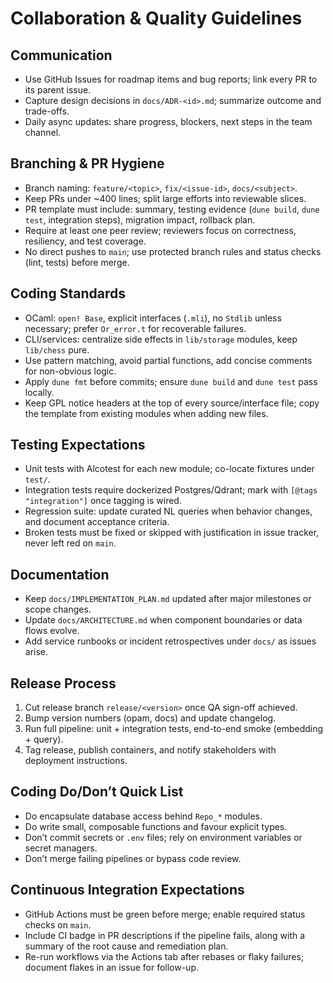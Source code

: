 # Collaboration & Quality Guidelines

## Communication
- Use GitHub Issues for roadmap items and bug reports; link every PR to its parent issue.
- Capture design decisions in `docs/ADR-<id>.md`; summarize outcome and trade-offs.
- Daily async updates: share progress, blockers, next steps in the team channel.

## Branching & PR Hygiene
- Branch naming: `feature/<topic>`, `fix/<issue-id>`, `docs/<subject>`.
- Keep PRs under ~400 lines; split large efforts into reviewable slices.
- PR template must include: summary, testing evidence (`dune build`, `dune test`, integration steps), migration impact, rollback plan.
- Require at least one peer review; reviewers focus on correctness, resiliency, and test coverage.
- No direct pushes to `main`; use protected branch rules and status checks (lint, tests) before merge.

## Coding Standards
- OCaml: `open! Base`, explicit interfaces (`.mli`), no `Stdlib` unless necessary; prefer `Or_error.t` for recoverable failures.
- CLI/services: centralize side effects in `lib/storage` modules, keep `lib/chess` pure.
- Use pattern matching, avoid partial functions, add concise comments for non-obvious logic.
- Apply `dune fmt` before commits; ensure `dune build` and `dune test` pass locally.
- Keep GPL notice headers at the top of every source/interface file; copy the template from existing modules when adding new files.

## Testing Expectations
- Unit tests with Alcotest for each new module; co-locate fixtures under `test/`.
- Integration tests require dockerized Postgres/Qdrant; mark with `[@tags "integration"]` once tagging is wired.
- Regression suite: update curated NL queries when behavior changes, and document acceptance criteria.
- Broken tests must be fixed or skipped with justification in issue tracker, never left red on `main`.

## Documentation
- Keep `docs/IMPLEMENTATION_PLAN.md` updated after major milestones or scope changes.
- Update `docs/ARCHITECTURE.md` when component boundaries or data flows evolve.
- Add service runbooks or incident retrospectives under `docs/` as issues arise.

## Release Process
1. Cut release branch `release/<version>` once QA sign-off achieved.
2. Bump version numbers (opam, docs) and update changelog.
3. Run full pipeline: unit + integration tests, end-to-end smoke (embedding + query).
4. Tag release, publish containers, and notify stakeholders with deployment instructions.

## Coding Do/Don’t Quick List
- Do encapsulate database access behind `Repo_*` modules.
- Do write small, composable functions and favour explicit types.
- Don’t commit secrets or `.env` files; rely on environment variables or secret managers.
- Don’t merge failing pipelines or bypass code review.

## Continuous Integration Expectations
- GitHub Actions must be green before merge; enable required status checks on `main`.
- Include CI badge in PR descriptions if the pipeline fails, along with a summary of the root cause and remediation plan.
- Re-run workflows via the Actions tab after rebases or flaky failures; document flakes in an issue for follow-up.
